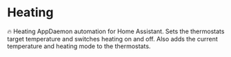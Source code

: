 # Heating
🔥 Heating AppDaemon automation for Home Assistant. Sets the thermostats target temperature and switches heating on and off. Also adds the current temperature and heating mode to the thermostats.
